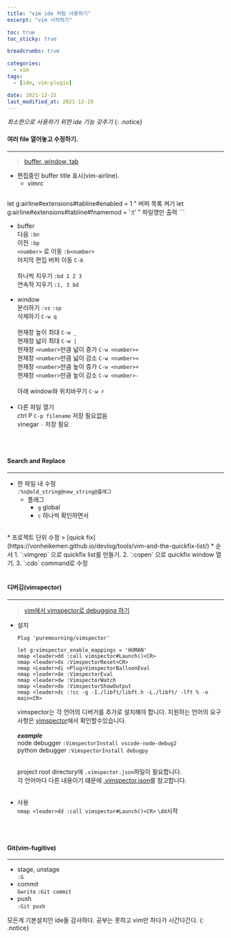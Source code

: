 ```yaml
---
title: "vim ide 처럼 사용하기"
excerpt: "vim 시작하기"

toc: true
toc_sticky: true

breadcrumbs: true

categories:
  - vim
tags:
  - [ide, vim-plugin]

date: 2021-12-15
last_modified_at: 2021-12-19
---
```

_최소한으로 사용하기 위한 ide 기능 갖추기_
{: .notice}
<br>
#### 여러 file 열어놓고 수정하기.
---
> [buffer, window, tab](https://bakyeono.net/post/2015-08-13-vim-tab-madness-translate.html)

* 편집중인 buffer title 표시(vim-airline).
	* vimrc 
		```viml
let g:airline#extensions#tabline#enabled = 1 " 버퍼 목록 켜기
let g:airline#extensions#tabline#fnamemod = ':t' " 파일명만 출력 
		```
		<br>
* buffer  
	다음 `:bn`  
	이전 `:bp`  
	`<number>` 로 이동 `:b<number>`  
	마지막 편집 버퍼 이동 `C-6`  
	<br>
	하나씩 지우기 `:bd 1 2 3`  
	연속적 지우기 `:1, 3 bd`  
	<br>
* window  
	분리하기 `:vs` `:sp`  
	삭제하기 `C-w q`  
	<br>
	현재창 높이 최대 `C-w _`  
	현재창 넓이 최대 `C-w |`  
	현재창 `<number>`만큼 넓이 증가 `C-w <number>>`  
	현재창 `<number>`만큼 넓이 감소 `C-w <number><`  
	현재창 `<number>`만큼 높이 증가 `C-w <number>+`  
	현재창 `<number>`만큼 높이 감소 `C-w <number>-`  
	<br>
	아래 window와 위치바꾸기 `C-w r`  
	<br>
* 다른 파일 열기  
	ctrl P `C-p filename` 저장 필요없음  
	vinegar `-` 저장 필요  
<br>
<br>

#### Search and Replace
---
* 한 파일 내 수정  
    `:%s@old_string@new_string@플래그`  
    * 플래그   
        * `g` global  
        * `c` 하나씩 확인하면서  
<br>
* 프로젝트 단위 수정  
    > [quick fix](https://vonheikemen.github.io/devlog/tools/vim-and-the-quickfix-list/)
    * 순서
        1. `:vimgrep` 으로 quickfix list를 만들기.  
        2. `:copen` 으로 quickfix window 열기.  
        3. `:cdo` command로 수정  
<br>
<br>

#### 디버깅(vimspector)
---
> [vim에서 vimspector로 debugging 하기](https://dev.to/iggredible/debugging-in-vim-with-vimspector-4n0m)

* 설치
  ```viml
  Plug 'puremourning/vimspector'

  let g:vimspector_enable_mappings = 'HUMAN'
  nmap <leader>dd :call vimspector#Launch()<CR>
  nmap <leader>dx :VimspectorReset<CR>
  nmap <Leader>di <Plug>VimspectorBalloonEval
  nmap <leader>de :VimspectorEval
  nmap <leader>dw :VimspectorWatch
  nmap <leader>do :VimspectorShowOutput
  nmap <leader>dc :!cc -g -I./libft/libft.h -L./libft/ -lft % -o main<CR>
  ```
	vimspector는 각 언어의 디버거를 추가로 설치해야 합니다. 지원하는 언어의 요구사항은 [vimspector](https://github.com/puremourning/vimspector#supported-languages)에서 확인할수있습니다.  
	<br>
	___example___  
	node debugger `:VimspectorInstall vscode-node-debug2`  
	python debugger `:VimspectorInstall debugpy`  
	<br>
	
	project root directory에 `.vimspector.json`파일이 필요합니다.  
	각 언어마다 다른 내용이기 떄문에 [.vimspector.json](https://github.com/puremourning/vimspector#debug-profile-configuration)를 참고합니다.  
	<br>
* 사용  
	`nmap <leader>dd :call vimspector#Launch()<CR>` `\dd`시작
<br>
<br>

#### Git(vim-fugitive)
---
* stage, unstage  
	`:G`
* commit  
    `Gwrite`
    `:Git commit`
* push   
    `:Git push`


모든게 기본설치인 ide들 감사하다. 공부는 못하고 vim만 하다가 시간다간다.
{: .notice}
